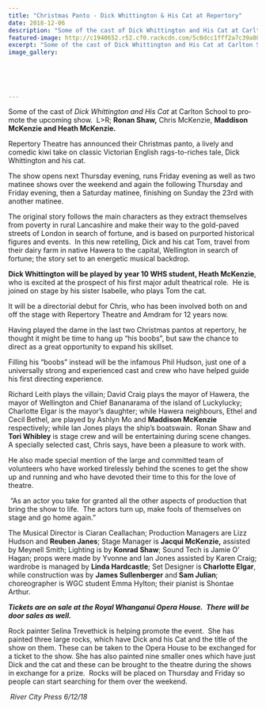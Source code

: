 ```yaml
---
title: "Christmas Panto - Dick Whittington & His Cat at Repertory"
date: 2018-12-06
description: "Some of the cast of Dick Whittington and His Cat at Carlton School to promote the upcoming show..."
featured-image: http://c1940652.r52.cf0.rackcdn.com/5c0dcc1fff2a7c39a8001134/Dick-Whittington-RCP-6-dec--280-2018.jpg
excerpt: "Some of the cast of Dick Whittington and His Cat at Carlton School to promote the upcoming show."
image_gallery:
    
    
    
    
    
---
```


<p class="BasicParagraph"><span class="CharacterStyle1"><span lang="EN-GB">Some of the cast of&nbsp;</span></span><em>Dick Whittington and His Cat</em>&nbsp;<span lang="EN-GB">at Carlton School to promote the upcoming show.&nbsp; L&gt;R; <strong>Ronan Shaw,</strong> Chris McKenzie, <strong>Maddison McKenzie and Heath McKenzie.</strong></span></p>
<p class="BasicParagraph">Repertory Theatre has announced their Christmas panto, a lively and comedic kiwi take on classic Victorian English rags-to-riches tale, Dick Whittington and his cat.</p>
<p class="BasicParagraph">The show opens next Thursday evening, runs Friday evening as well as two matinee shows over the weekend and again the following Thursday and Friday evening, then a Saturday matinee, finishing on Sunday the 23rd with another matinee.</p>
<p class="BasicParagraph">The original story follows the main characters as they extract themselves from poverty in rural Lancashire and make their way to the gold-paved streets of London in search of fortune, and is based on purported historical figures and events.&nbsp; In this new retelling, Dick and his cat Tom, travel from their dairy farm in native Hawera to the capital, Wellington in search of fortune; the story set to an energetic musical backdrop.&nbsp;</p>
<p class="BasicParagraph"><strong>Dick Whittington will be played by year 10 WHS student, Heath McKenzie</strong>, who is excited at the prospect of his first major adult theatrical role.&nbsp; He is joined on stage by his sister Isabelle, who plays Tom the cat.</p>
<p class="BasicParagraph">It will be a directorial debut for Chris, who has been involved both on and off the stage with Repertory Theatre and Amdram for 12 years now.</p>
<p class="BasicParagraph">Having played the dame in the last two Christmas pantos at repertory, he thought it might be time to hang up &ldquo;his boobs&rdquo;, but saw the chance to direct as a great opportunity to expand his skillset.</p>
<p class="BasicParagraph">Filling his &ldquo;boobs&rdquo; instead will be the infamous Phil Hudson, just one of a universally strong and experienced cast and crew who have helped guide his first directing experience.&nbsp;</p>
<p class="BasicParagraph">Richard Leith plays the villain; David Craig plays the mayor of Hawera, the mayor of Wellington and Chief Bananarama of the island of Luckylucky; Charlotte Elgar is the mayor&rsquo;s daughter; while Hawera neighbours, Ethel and Cecil Bethel, are played by Ashlyn Mo and <strong>Maddison McKenzie</strong> respectively; while Ian Jones plays the ship&rsquo;s boatswain.&nbsp; Ronan Shaw and <strong>Tori Whibley</strong> is stage crew and will be entertaining during scene changes.&nbsp; A specially selected cast, Chris says, have been a pleasure to work with.</p>
<p class="BasicParagraph">He also made special mention of the large and committed team of volunteers who have worked tirelessly behind the scenes to get the show up and running and who have devoted their time to this for the love of theatre.</p>
<p class="BasicParagraph">&nbsp;&ldquo;As an actor you take for granted all the other aspects of production that bring the show to life.&nbsp; The actors turn up, make fools of themselves on stage and go home again.&rdquo;</p>
<p class="BasicParagraph">The Musical Director is Ciaran Ceallachan; Production Managers are Lizz Hudson and <strong>Reuben Janes</strong>; Stage Manager is <strong>Jacqui McKenzie,</strong> assisted by Meynell Smith; Lighting is by <strong>Konrad Shaw</strong>; Sound Tech is Jamie O&rsquo; Hagan; props were made by Yvonne and Ian Jones assisted by Karen Craig; wardrobe is managed by <strong>Linda Hardcastle</strong>; Set Designer is<strong> Charlotte Elgar</strong>, while construction was by <strong>James Sullenberger</strong> and<strong> Sam Julian</strong>; choreographer is WGC student Emma Hylton; their pianist is Shontae Arthur.</p>
<p class="BasicParagraph"><em><strong>Tickets are on sale at the Royal Whanganui Opera House.&nbsp; There will be door sales as well.</strong></em></p>
<p class="BasicParagraph">Rock painter Selina Trevethick is helping promote the event.&nbsp; She has painted three large rocks, which have Dick and his Cat and the title of the show on them. These can be taken to the Opera House to be exchanged for a ticket to the show. She has also painted nine smaller ones which have just Dick and the cat and these can be brought to the theatre during the shows in exchange for a prize.&nbsp; Rocks will be placed on Thursday and Friday so people can start searching for them over the weekend.</p>
<p class="BasicParagraph"><em>&nbsp;River City Press 6/12/18</em>&nbsp;</p>

